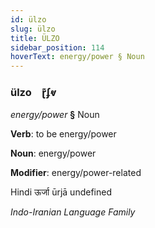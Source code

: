 ```yaml
---
id: ülzo
slug: ülzo
title: ÜLZO
sidebar_position: 114
hoverText: energy/power § Noun
---
```


### ülzo&emsp;<span kind="abugida">ɽ͊ʄⱴ</span>

*energy/power* **§** Noun

**Verb**: to be energy/power

**Noun**: energy/power

**Modifier**: energy/power-related

Hindi ऊर्जा ūrjā undefined

*Indo-Iranian Language Family*